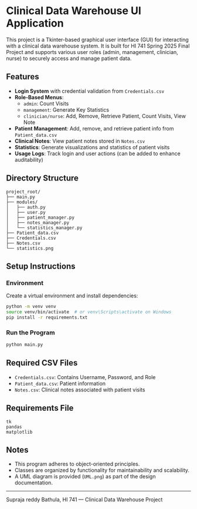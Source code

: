 
# Clinical Data Warehouse UI Application

This project is a Tkinter-based graphical user interface (GUI) for interacting with a clinical data warehouse system. It is built for HI 741 Spring 2025 Final Project and supports various user roles (admin, management, clinician, nurse) to securely access and manage patient data.

## Features

- **Login System** with credential validation from `Credentials.csv`
- **Role-Based Menus**: 
  - `admin`: Count Visits
  - `management`: Generate Key Statistics
  - `clinician/nurse`: Add, Remove, Retrieve Patient, Count Visits, View Note
- **Patient Management**: Add, remove, and retrieve patient info from `Patient_data.csv`
- **Clinical Notes**: View patient notes stored in `Notes.csv`
- **Statistics**: Generate visualizations and statistics of patient visits
- **Usage Logs**: Track login and user actions (can be added to enhance auditability)

## Directory Structure

```
project_root/
├── main.py
├── modules/
│   ├── auth.py
│   ├── user.py
│   ├── patient_manager.py
│   ├── notes_manager.py
│   └── statistics_manager.py
├── Patient_data.csv
├── Credentials.csv
├── Notes.csv
└── statistics.png
```

## Setup Instructions

### Environment

Create a virtual environment and install dependencies:

```bash
python -m venv venv
source venv/bin/activate  # or venv\Scripts\activate on Windows
pip install -r requirements.txt
```

### Run the Program

```bash
python main.py
```

## Required CSV Files

- `Credentials.csv`: Contains Username, Password, and Role
- `Patient_data.csv`: Patient information
- `Notes.csv`: Clinical notes associated with patient visits

## Requirements File

```
tk
pandas
matplotlib
```

## Notes

- This program adheres to object-oriented principles.
- Classes are organized by functionality for maintainability and scalability.
- A UML diagram is provided (`UML.png`) as part of the design documentation.

---

Supraja reddy Bathula, HI 741 — Clinical Data Warehouse Project
